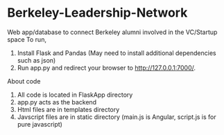 # Berkeley-Leadership-Network
Web app/database to connect Berkeley alumni involved in the VC/Startup space
To run, 
1) Install Flask and Pandas (May need to install additional dependencies such as json)
2) Run app.py and redirect your browser to http://127.0.0.1:7000/. 

About code
1) All code is located in FlaskApp directory
2) app.py acts as the backend
3) Html files are in templates directory
4) Javscript files are in static directory (main.js is Angular, script.js is for pure javascript)
